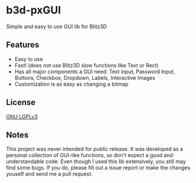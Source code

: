 b3d-pxGUI
=====
Simple and easy to use GUI lib for Blitz3D

Features
-------
* Easy to use
* Fast! (does not use Blitz3D slow functions like Text or Rect)
* Has all major components a GUI need: Text input, Password Input, Buttons, Checkbox, Dropdown, Labels, Interactive Images
* Customization is as easy as changing a bitmap

License
-----------
[GNU LGPLv3](https://www.gnu.org/licenses/lgpl.html)

Notes
---------
This project was never intended for public release. It was developed as a personal collection of GUI-like functions, so don't expect a good and understandable code. 
Even though I used this lib extensively, you still may find some bugs. If you do, please fill out a issue report or make the changes youself and send me a pull request.
